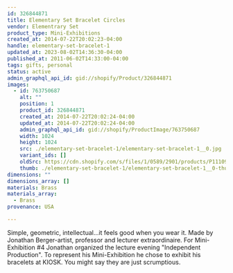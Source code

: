 ```yaml
---
id: 326844871
title: Elementary Set Bracelet Circles
vendor: Elementrary Set
product_type: Mini-Exhibitions
created_at: 2014-07-22T20:02:23-04:00
handle: elementary-set-bracelet-1
updated_at: 2023-08-02T14:36:30-04:00
published_at: 2011-06-02T14:33:00-04:00
tags: gifts, personal
status: active
admin_graphql_api_id: gid://shopify/Product/326844871
images:
  - id: 763750687
    alt: ""
    position: 1
    product_id: 326844871
    created_at: 2014-07-22T20:02:24-04:00
    updated_at: 2014-07-22T20:02:24-04:00
    admin_graphql_api_id: gid://shopify/ProductImage/763750687
    width: 1024
    height: 1024
    src: ./elementary-set-bracelet-1/elementary-set-bracelet-1__0.jpg
    variant_ids: []
    oldSrc: https://cdn.shopify.com/s/files/1/0589/2901/products/P1110933.jpeg?v=1406073744
    thumb: ./elementary-set-bracelet-1/elementary-set-bracelet-1__0-thumb.jpg
dimensions: ""
dimensions_array: []
materials: Brass
materials_array:
  - Brass
provenance: USA

---
```


Simple, geometric, intellectual...it feels good when you wear it. Made by Jonathan Berger-artist, professor and lecturer extraordinaire. For Mini-Exhibition #4 Jonathan organized the lecture evening "Independent Production". To represent his Mini-Exhibition he chose to exhibit his bracelets at KIOSK. You might say they are just scrumptious.